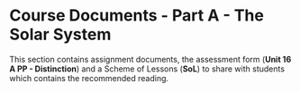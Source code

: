 # Course Documents - Part A - The Solar System

This section contains assignment documents, the assessment form (**Unit 16 A PP - Distinction**) and a Scheme of Lessons (**SoL**) to share with students which contains the recommended reading.
